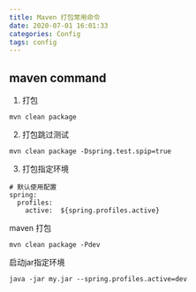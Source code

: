 ```yaml
---
title: Maven 打包常用命令
date: 2020-07-01 16:01:33
categories: Config
tags: config
---
```


<meta name="referrer" content="no-referrer" />


## maven command

1. 打包

```
mvn clean package
```

2. 打包跳过测试

```
mvn clean package -Dspring.test.spip=true
```

3. 打包指定环境

```
# 默认使用配置
spring:
  profiles:
    active:  ${spring.profiles.active}
```

maven 打包

```
mvn clean package -Pdev
```

启动jar指定环境

```
java -jar my.jar --spring.profiles.active=dev
```

